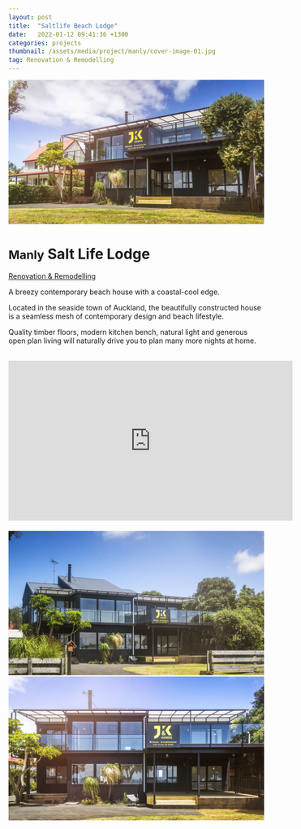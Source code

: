 ```yaml
---
layout: post
title:  "Saltlife Beach Lodge"
date:   2022-01-12 09:41:36 +1300
categories: projects
thumbnail: /assets/media/project/manly/cover-image-01.jpg
tag: Renovation & Remodelling
---
```


<div class="project__wrapper clearfix">

  <div class="project__hero">
    <img class="project__hero-media" src="/assets/media/project/manly/cover-image-01.jpg" alt="The Salt Life">
  </div>

  <div class="project__heading">
    <h1 class="project__title"><small>Manly</small> Salt Life Lodge</h1>
    <p class="project__meta"><a href="#" class="project__tag">Renovation & Remodelling</a> <span class="project__year"></span></p>
  </div>

  <div class="project__desc">
    <p class="lead">A breezy contemporary beach house with a coastal-cool edge.</p>
    <p>Located in the seaside town of Auckland, the beautifully constructed house is a seamless mesh of contemporary design and beach lifestyle.
</p>
    <p>Quality timber floors, modern kitchen bench, natural light and generous open plan living will naturally drive you to plan many more nights at home.</p>
  </div>

</div>


<br>

<div class="media-wrapper">
<iframe width="560" height="315" src="https://www.youtube.com/embed/jfd84sPyZGE?controls=0" title="YouTube video player" frameborder="0" allow="accelerometer; autoplay; clipboard-write; encrypted-media; gyroscope; picture-in-picture" allowfullscreen></iframe>
</div>

<br>

<img class="project__hero-media" src="/assets/media/project/manly/cover-image-02.jpg" alt="The Salt Life">

<br>

<img class="project__hero-media" src="/assets/media/project/manly/cover-image-03.jpg" alt="The Salt Life">

<br>